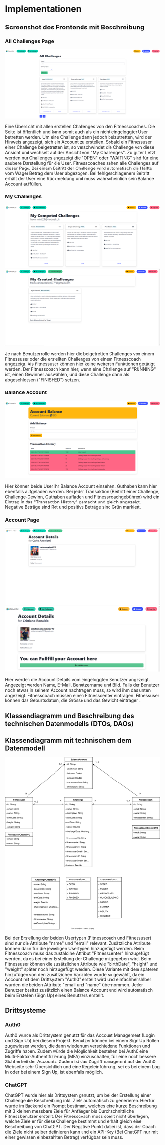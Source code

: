 # Implementationen

## Screenshot des Frontends mit Beschreibung

### All Challenges Page
![All Challenges](/doc/figures/AllChallenges.png)

Eine Übersicht mit allen erstellen Challenges von den Fitnesscoaches. Die Seite ist öffentlich und kann somit auch als ein nicht eingeloggter User betretten werden. Um eine Challenge dann jedoch beizutretten, wird der Hinweis angezeigt, sich ein Account zu erstellen. Sobald ein Fitnessuser einer Challenge beigetretten ist, so verschwindet die Challenge von diese Ansicht und wechselt auf der Ansicht von "My Challenges". Zu guter Letzt werden nur Challenges angezeigt die "OPEN" oder "WAITING" sind für eine saubere Darstellung für die User. Fitnesscoaches sehen alle Challenges auf dieser Page. Bei einem Beitritt der Challenge wird automatisch die Hälfte vom Wager Betrag dem User abgezogen. Bei fehlgeschlagenem Beitritt erhält der User eine Rückmeldung und muss wahrscheinlich sein Balance Account auffüllen.

### My Challenges
![My Challenges als Fitnessuser](/doc/figures/MyCompetedChallenges.png)
![My Challenges als Fitnesscoach](/doc/figures/MyCreatedChallenges.png)

Je nach Benutzerrolle werden hier die beigetretten Challenges von einem Fitnessuser oder die erstellten Challenges von einem Fitnesscoach angezeigt. Als Fitnessuser können hier keine weiteren Funktionen getätigt werden. Der Fitnesscoach kann hier, wenn eine Challenge auf "RUNNING" ist, einen Gewinner auswählen, und diese Challenge dann als abgeschlossen ("FINISHED") setzen.

### Balance Account
![Balance Account](/doc/figures/BalanceAccount.png)

Hier können beide User ihr Balance Account einsehen. Guthaben kann hier ebenfalls aufgeladen werden. Bei jeder Transaktion (Beitritt einer Challenge, Challenge-Gewinn, Guthaben aufladen und Fitnesscoachgebühren) wird ein Eintrag in das "Transaction History" gemacht und gleich angezeigt. Negative Beträge sind Rot und positive Beträge sind Grün markiert.

### Account Page
![Account Page](/doc/figures/AccountPage.png)
![Account Page with Fullfill](/doc/figures/AccountPage_Fullfill.png)

Hier werden die Account Details vom eingeloggten Benutzer angezeigt. Angezeigt werden Name, E-Mail, Benutzername und Bild. Falls der Benutzer noch etwas in seinem Account nachtragen muss, so wird ihm das unten angezeigt. Fitnesscoach müssen einen Fitnesscenter eintragen. Fitnessuser können das Geburtsdatum, die Grösse und das Gewicht eintragen.

## Klassendiagramm und Beschreibung des technischen Datenmodells (DTOs, DAOs)

## Klassendiagramm mit technischem dem Datenmodell
![Klassendiagramm](/doc/figures/uml_diagramm.drawio.svg)

Bei der Erstellung der beiden Usertypen (Fitnesscoach und Fitnessuser) sind nur die Attribute "name" und "email" relevant. Zusätzliche Attribute können dann für die jeweiligen Usertypen hinzugefügt werden. Beim Fitnesscoach muss das zustälcihe Attribut "Fitnesscenter" hinzugefügt werden, da es bei einer Erstellung der Challenge mitgegeben wird. Beim Fitnessuser können die zusätzlichen Attribute wie "birthDate", "height" und "weight" später noch hinzugefügt werden. Diese Variante mit dem späteren hinzufügen von den zusätlzichen Variablen wurde so gewählt, da ein Account mit dem Drittsystem "Auth0" erstellt wird und einfachheitshlber wurden die beiden Attribute "email und "name" übernommen. Jeder Benutzer besitzt zusätzlich einen Balance Account und wird automatisch beim Erstellen (Sign Up) eines Benutzers erstellt.

## Drittsysteme

### Auth0
Auth0 wurde als Drittsystem genutzt für das Account Management (Login und Sign Up) bei diesem Projekt. Benutzer können bei einem Sign Up Rollen zugewiesen werden, die dann wiederrum verschiedene Funktionen und Zugriffe haben. Zudem würde die Möglichkeit bestehen bei Auth0 eine Multi-Faktor-Authentifizierung (MFA) einzuschalten, für eine noch bessere Sichherheit der Accounts. Zudem ist das Zugriffmanagemnt auf der Auth0 Webseite sehr Übersichtlich und eine Regeleinführung, sei es bei einem Log In oder bei einem Sign Up, ist ebenfalls möglich.

### ChatGPT
ChatGPT wurde hier als Drittsystem genutzt, um bei der Erstellung einer Challenge die Beschreibung inkl. Ziele automatisch zu generieren. Hierfür wurde im Backend ein Prompt bestimmt, welches eine kurze Beschreibung mit 3 kleinen messbare Ziele für Anfänger bis Durchschnittliche Fitnessbenutzer erstellt. Der Fitnesscoach muss somit nicht überlegen, welche Ziele er für diese Challenge bestimmt und erhält gleich eine Beschreibung von ChatGPT. Der Negative Punkt dabei ist, dass der Coach die Ziele nicht selber definieren kann und ein API-Key (Bei ChatGPT nur mit einer gewissen einbezahlten Betrag) verfügbar sein muss.